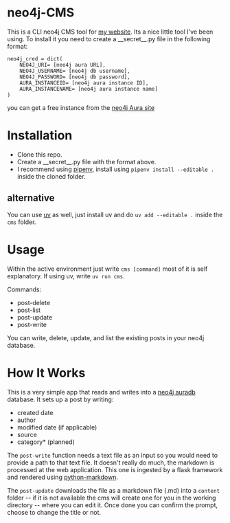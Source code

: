 # neo4j-CMS

This is a CLI neo4j CMS tool for [my website](https://aps.web.id/). Its a nice little tool I've been using. To install it you need to create a \_\_secret\_\_.py file in the following format:

```
neo4j_cred = dict(
    NEO4J_URI= [neo4j aura URL],
    NEO4J_USERNAME= [neo4j db username],
    NEO4J_PASSWORD= [neo4j db password],
    AURA_INSTANCEID= [neo4j aura instance ID],
    AURA_INSTANCENAME= [neo4j aura instance name]
)
```

you can get a free instance from the [neo4j Aura site](https://console.neo4j.io/)

# Installation

- Clone this repo.
- Create a \_\_secret\_\_.py file with the format above.
- I recommend using [pipenv](https://pipenv.pypa.io/en/latest/), install using `pipenv install --editable .` inside the cloned folder.


## alternative
You can use [uv](https://github.com/astral-sh/uv) as well, just install uv and do `uv add --editable .` inside the `cms` folder.

# Usage

Within the active environment just write `cms [command]` most of it is self explanatory. If using uv, write `uv run cms`.

Commands:
  - post-delete
  - post-list
  - post-update
  - post-write

You can write, delete, update, and list the existing posts in your neo4j database.

# How It Works

This is a very simple app that reads and writes into a [neo4j auradb](https://neo4j.com/product/auradb/) database. It sets up a post by writing:
- created date
- author
- modified date (if applicable)
- source
- category* (planned)

The `post-write` function needs a text file as an input so you would need to provide a path to that text file. It doesn't really do much, the markdown is processed at the web application. This  one is ingested by a flask framework and rendered using [python-markdown](https://python-markdown.github.io/).

The `post-update` downloads the file as a markdown file (.md) into a `content` folder -- if it is not available the cms will create one for you in the working directory -- where you can edit it. Once done you can confirm  the prompt, choose to change the title or not.